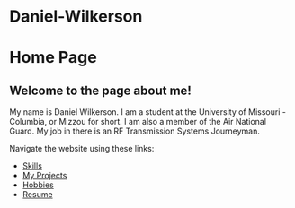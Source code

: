 # Daniel-Wilkerson
# Home Page
## Welcome to the page about me!

 My name is Daniel Wilkerson. I am a student at the University of Missouri -  Columbia, or Mizzou for short. I am also a member of the Air National Guard. My job in there is an RF Transmission Systems Journeyman.

Navigate the website using these links:

* [Skills](./skills.md)
* [My Projects](./my_projects.md)
* [Hobbies](./hobby.md)
* [Resume](./resume.md)
